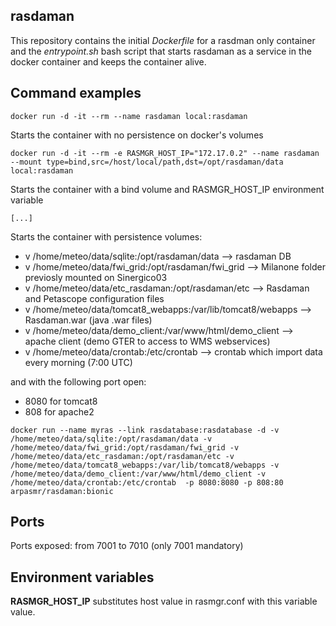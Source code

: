 ## rasdaman

This repository contains the initial _Dockerfile_ for a rasdman only container and the _entrypoint.sh_ bash script that starts rasdaman as a service in the docker container and keeps the container alive.

## Command examples
`
docker run -d -it --rm --name rasdaman local:rasdaman
`

Starts the container with no persistence on docker's volumes

```
docker run -d -it --rm -e RASMGR_HOST_IP="172.17.0.2" --name rasdaman --mount type=bind,src=/host/local/path,dst=/opt/rasdaman/data local:rasdaman
```


Starts the container with a bind volume and RASMGR_HOST_IP environment variable

```
[...]
```


Starts the container with persistence volumes:

- v /home/meteo/data/sqlite:/opt/rasdaman/data  --> rasdaman DB
- v /home/meteo/data/fwi_grid:/opt/rasdaman/fwi_grid --> Milanone folder previosly mounted on Sinergico03
- v /home/meteo/data/etc_rasdaman:/opt/rasdaman/etc --> Rasdaman and Petascope configuration files
- v /home/meteo/data/tomcat8_webapps:/var/lib/tomcat8/webapps --> Rasdaman.war (java  .war files)
- v /home/meteo/data/demo_client:/var/www/html/demo_client --> apache client (demo GTER to access to WMS webservices)
- v /home/meteo/data/crontab:/etc/crontab --> crontab which import data every morning (7:00 UTC)

and with the following port open: 

- 8080 for tomcat8
- 808 for apache2

```
docker run --name myras --link rasdatabase:rasdatabase -d -v /home/meteo/data/sqlite:/opt/rasdaman/data -v /home/meteo/data/fwi_grid:/opt/rasdaman/fwi_grid -v /home/meteo/data/etc_rasdaman:/opt/rasdaman/etc -v /home/meteo/data/tomcat8_webapps:/var/lib/tomcat8/webapps -v /home/meteo/data/demo_client:/var/www/html/demo_client -v /home/meteo/data/crontab:/etc/crontab  -p 8080:8080 -p 808:80 arpasmr/rasdaman:bionic
```

## Ports

Ports exposed: from 7001 to 7010 (only 7001 mandatory)

## Environment variables

**RASMGR_HOST_IP** substitutes host value in rasmgr.conf with this variable value.

